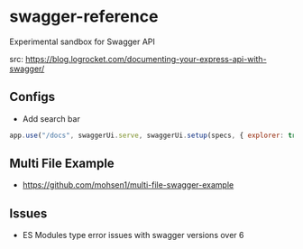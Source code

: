 # swagger-reference

Experimental sandbox for Swagger API

src: https://blog.logrocket.com/documenting-your-express-api-with-swagger/

## Configs

- Add search bar

```javascript
app.use("/docs", swaggerUi.serve, swaggerUi.setup(specs, { explorer: true }));
```

## Multi File Example

- https://github.com/mohsen1/multi-file-swagger-example

## Issues

- ES Modules type error issues with swagger versions over 6
